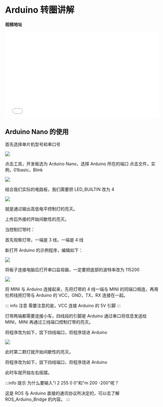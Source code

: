 # Arduino 转圈讲解

**视频地址**

<div style="position: relative; padding-bottom: 56.25%; height: 0;">
  <iframe src="//player.bilibili.com/player.html?aid=591111668&bvid=BV1Zq4y1d7DB&cid=423296821&p=1&autoplay=0" frameborder="no" scrolling="no" 
    style="position: absolute; top: 0; left: 0; width: 100%; height: 100%;"></iframe>
</div>

## Arduino Nano 的使用
首先选择单片机型号和串口号

![](https://img.kancloud.cn/87/7f/877f7a58b9b122a2ced638ba478da316_395x129.png)

点击工具，开发板选为 Arduino Nano，选择 Arduino 所在的端口
点击文件，实例，01basic，Blink

![](https://img.kancloud.cn/16/7e/167e575474abb8d47dce444493858c3d_804x249.png)

结合我们实际的电路板，我们需要把 LED_BUILTIN 改为 4

![](https://img.kancloud.cn/09/43/0943d5624d75cfab1aa594b6d2e04b84_785x235.png)

就是通过输出高低电平控制灯的亮灭。

上传后外接的开始间歇性的亮灭。

当控制灯带时：

首先观察灯带，一端是 3 线，一端是 4 线

新打开 Arduino 的示例程序，编辑如下：

![](https://img.kancloud.cn/77/22/7722b850d9916391559f3504e1f3d66e_1920x1080.png)

将板子连接电脑后打开串口监视器，一定要把底部的波特率改为 115200

![](https://img.kancloud.cn/67/d4/67d4551551c75edebaf41e3ce9a5726c_994x569.png)

将 MINI 与 Arduino 连接起来，先将灯带的 4 线一端与 MINI 的同端口相连，再用杜邦线把灯带与 Arduino 的 VCC，GND，TX，RX 连接在一起。

::: info 注意
需要注意的是，VCC 连接 Arduino 的 5V 引脚
:::

灯带两端都需要连接小车，四线段的引脚是 Arduino 通过串口将信息发送给 MINI，MINI 再通过三线端口控制灯带的亮灭。

将程序改为如下，拔下四线端口，将程序烧进 Arduino

![](https://img.kancloud.cn/4e/0f/4e0f94114a3e5eb4ac8541272a67318b_1920x1080.png)

此时第二颗灯就开始间歇性的亮灭。

将程序改为如下，拔下四线端口，将程序烧进 Arduino


此时车就开始左右摇摆。

:::info 提示
为什么要输入"l 2 255 0 0"和"m 200 -200"呢？

这是 ROS 与 Arduino 直接的通讯协议所决定的，可以去了解 ROS_Arduino_Bridge 的内容。
:::
